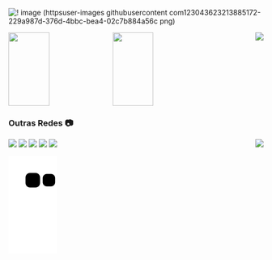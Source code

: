 <div>
 
![! image (httpsuser-images githubusercontent com123043623213885172-229a987d-376d-4bbc-bea4-02c7b884a56c png)](https://user-images.githubusercontent.com/123043623/213887611-7515e96f-d400-45d0-ac36-d277b655b843.png)
</div>



<div>
<img width="40%" height="145em" align="center" src="https://github-readme-stats.vercel.app/api?username=vicadf&show_icons=true&theme=dracula"/>
<img width="40%" height="145em" align="center" src="https://github-readme-stats.vercel.app/api/top-langs/?username=vicadf&layout=compact&langs_count=16&theme=dracula"/>
<img align=right height="130em" src="https://cdn.discordapp.com/attachments/734864868716576848/1066563210259464273/preview.gif"

</div>

 
 
 ### Outras Redes 📷
<div>
<a href="https://www.instagram.com/victoradf_" target="_blank"><img src="https://img.shields.io/badge/-Instagram-%23E4405F?style=for-the-badge&logo=instagram&logoColor=white" target="_blank"></a>
<a href="https://discord.gg/TZjNYyT" target="_blank"><img src="https://img.shields.io/badge/Discord-7289DA?style=for-the-badge&logo=discord&logoColor=white" target="_blank"></a>
<a href="https://www.linkedin.com/in/victor-alves-953234257" target="_blank"><img src="https://img.shields.io/badge/-LinkedIn-%230077B5?style=for-the-badge&logo=linkedin&logoColor=white" target="_blank"></a> 
<a href="https://www.tiktok.com/@pruadf" target="_blank"><img src="https://img.shields.io/badge/TikTok-000000?style=for-the-badge&logo=tiktok&logoColor=white" target="_blank"></a>
<a href="twitch.tv/victoradf" target="_blank"><img src="	https://img.shields.io/badge/Twitch-9146FF?style=for-the-badge&logo=twitch&logoColor=white" target="_blank">
<img align="right" src="!(https://user-images.githubusercontent.com/123043623/213892675-dac26531-4c11-4bfd-b1b0-cb0f5320e4bf.gif)/>
</div>
                        
<div align="center">

  ![Snake animation](https://github.com/vicadf/vicadf/blob/output/github-contribution-grid-snake.svg)

</div>
